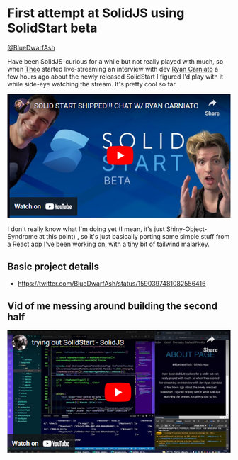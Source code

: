 # First attempt at SolidJS using SolidStart beta

[@BlueDwarfAsh](https://twitter.com/BlueDwarfAsh)

Have been SolidJS-curious for a while but not really played with much, so when <a href="https://twitter.com/t3dotgg/status/1590443687460614144">Theo</a> started live-streaming an interview with dev <a href="https://twitter.com/RyanCarniato/status/1589653991511982080">Ryan Carniato</a> a few hours ago about the newly released SolidStart I figured I'd play with it while side-eye watching the stream. It's pretty cool so far.

<a href="https://www.youtube.com/hSECorasSK8" ><img src="https://raw.githubusercontent.com/AshSimmonds/solidstart-01/main/public/theo-ryan-vid.png" /></a>

I don't really know what I'm doing yet (I mean, it's just Shiny-Object-Syndrome at this point) , so it's just basically porting some simple stuff from a React app I've been working on, with a tiny bit of tailwind malarkey.

## Basic project details

- <https://twitter.com/BlueDwarfAsh/status/1590397481082556416>

## Vid of me messing around building the second half

<a href="https://www.youtube.com/v/Ay6ye5icRGk" ><img src="https://raw.githubusercontent.com/AshSimmonds/solidstart-01/main/public/ash-vid.png" /></a>
